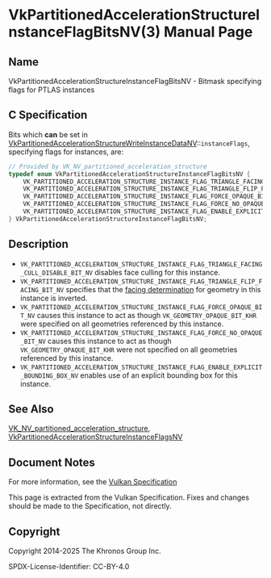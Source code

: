 # VkPartitionedAccelerationStructureInstanceFlagBitsNV(3) Manual Page

## Name

VkPartitionedAccelerationStructureInstanceFlagBitsNV - Bitmask specifying flags for PTLAS instances



## [](#_c_specification)C Specification

Bits which **can** be set in [VkPartitionedAccelerationStructureWriteInstanceDataNV](https://registry.khronos.org/vulkan/specs/latest/man/html/VkPartitionedAccelerationStructureWriteInstanceDataNV.html)::`instanceFlags`, specifying flags for instances, are:

```c++
// Provided by VK_NV_partitioned_acceleration_structure
typedef enum VkPartitionedAccelerationStructureInstanceFlagBitsNV {
    VK_PARTITIONED_ACCELERATION_STRUCTURE_INSTANCE_FLAG_TRIANGLE_FACING_CULL_DISABLE_BIT_NV = 0x00000001,
    VK_PARTITIONED_ACCELERATION_STRUCTURE_INSTANCE_FLAG_TRIANGLE_FLIP_FACING_BIT_NV = 0x00000002,
    VK_PARTITIONED_ACCELERATION_STRUCTURE_INSTANCE_FLAG_FORCE_OPAQUE_BIT_NV = 0x00000004,
    VK_PARTITIONED_ACCELERATION_STRUCTURE_INSTANCE_FLAG_FORCE_NO_OPAQUE_BIT_NV = 0x00000008,
    VK_PARTITIONED_ACCELERATION_STRUCTURE_INSTANCE_FLAG_ENABLE_EXPLICIT_BOUNDING_BOX_NV = 0x00000010,
} VkPartitionedAccelerationStructureInstanceFlagBitsNV;
```

## [](#_description)Description

- `VK_PARTITIONED_ACCELERATION_STRUCTURE_INSTANCE_FLAG_TRIANGLE_FACING_CULL_DISABLE_BIT_NV` disables face culling for this instance.
- `VK_PARTITIONED_ACCELERATION_STRUCTURE_INSTANCE_FLAG_TRIANGLE_FLIP_FACING_BIT_NV` specifies that the [facing determination](https://registry.khronos.org/vulkan/specs/latest/html/vkspec.html#ray-traversal-culling-face) for geometry in this instance is inverted.
- `VK_PARTITIONED_ACCELERATION_STRUCTURE_INSTANCE_FLAG_FORCE_OPAQUE_BIT_NV` causes this instance to act as though `VK_GEOMETRY_OPAQUE_BIT_KHR` were specified on all geometries referenced by this instance.
- `VK_PARTITIONED_ACCELERATION_STRUCTURE_INSTANCE_FLAG_FORCE_NO_OPAQUE_BIT_NV` causes this instance to act as though `VK_GEOMETRY_OPAQUE_BIT_KHR` were not specified on all geometries referenced by this instance.
- `VK_PARTITIONED_ACCELERATION_STRUCTURE_INSTANCE_FLAG_ENABLE_EXPLICIT_BOUNDING_BOX_NV` enables use of an explicit bounding box for this instance.

## [](#_see_also)See Also

[VK\_NV\_partitioned\_acceleration\_structure](https://registry.khronos.org/vulkan/specs/latest/man/html/VK_NV_partitioned_acceleration_structure.html), [VkPartitionedAccelerationStructureInstanceFlagsNV](https://registry.khronos.org/vulkan/specs/latest/man/html/VkPartitionedAccelerationStructureInstanceFlagsNV.html)

## [](#_document_notes)Document Notes

For more information, see the [Vulkan Specification](https://registry.khronos.org/vulkan/specs/latest/html/vkspec.html#VkPartitionedAccelerationStructureInstanceFlagBitsNV)

This page is extracted from the Vulkan Specification. Fixes and changes should be made to the Specification, not directly.

## [](#_copyright)Copyright

Copyright 2014-2025 The Khronos Group Inc.

SPDX-License-Identifier: CC-BY-4.0